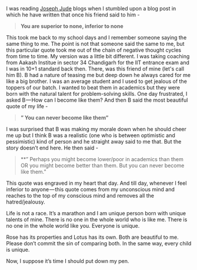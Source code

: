 
I was reading [Joseph Jude]([https://jjude.com](https://jjude.com)) blogs when I stumbled upon a blog post in which he have written that once his friend said to him -

> **You are superior to none, inferior to none**

This took me back to my school days and I remember someone saying the same thing to me. The point is not that someone said the same to me, but this particular quote took me out of the chain of negative thought cycles from time to time. My version was a little bit different. I was taking coaching from Aakash Institue in sector 34 Chandigarh for the IIT entrance exam and I was in 10+1 standard back then. There, was this friend of mine (let's call him B). B had a nature of teasing me but deep down he always cared for me like a big brother. I was an average student and I used to get jealous of the toppers of our batch. I wanted to beat them in academics but they were born with the natural talent for problem-solving skills. One day frustrated, I asked B — How can I become like them? And then B said the most beautiful quote of my life -

> **” You can never become like them”**

I was surprised that B was making my morale down when he should cheer me up but I think B was a realistic (one who is between optimistic and pessimistic) kind of person and he straight away said to me that. But the story doesn’t end here. He then said -

> **” Perhaps you might become lower/poor in academics than them OR you might become better than them. But you can never become like them.”

This quote was engraved in my heart that day. And till day, whenever I feel inferior to anyone — this quote comes from my unconscious mind and reaches to the top of my conscious mind and removes all the hatred/jealousy.

Life is not a race. It’s a marathon and I am unique person born with unique talents of mine. There is no one in the whole world who is like me. There is no one in the whole world like you. Everyone is unique.

Rose has its properties and Lotus has its own. Both are beautiful to me. Please don’t commit the sin of comparing both. In the same way, every child is unique.

Now, I suppose it’s time I should put down my pen.